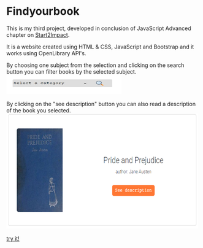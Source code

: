 # Findyourbook
This is my third project, developed in conclusion of JavaScript Advanced chapter on [Start2Impact](https://www.start2impact.it).

It is a website created using HTML & CSS, JavaScript and Bootstrap and it works using OpenLibrary API's.

By choosing one subject from the selection and clicking on the search button you can filter books by the selected subject.
<img src="/src/img/screenshot-src.PNG" width="300" height="50">

By clicking on the "see description" button you can also read a description of the book you selected.
<img src="/src/img/screenshot-desc.PNG" width="500" height="300">

[try it!](https://findsyourbook.netlify.app)

